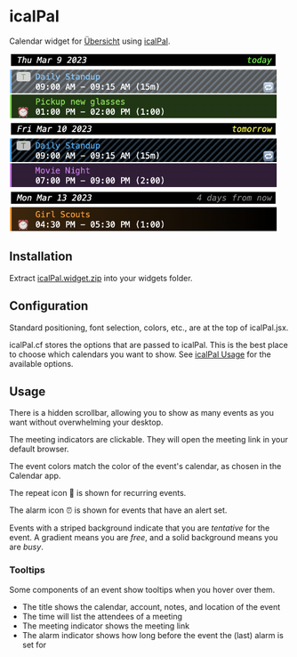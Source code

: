 # icalPal

Calendar widget for [Übersicht](https://tracesof.net/uebersicht/) using [icalPal](https://github.com/ajrosen/icalPal/).

<img height=320 src="https://github.com/ajrosen/icalPal.widget/blob/6d69d88825dcef37ca4855e4ecd70260d237de27/screenshot.png"/>

## Installation

Extract [icalPal.widget.zip](https://github.com/ajrosen/icalPal.widget/blob/f4abd84ca455a904d5ca17e05b1121541b2f0275/icalPal.widget.zip) into your widgets folder.

## Configuration

Standard positioning, font selection, colors, etc., are at the top of icalPal.jsx.

icalPal.cf stores the options that are passed to icalPal.  This is the best place to choose which calendars you want to show.  See [icalPal Usage](https://github.com/ajrosen/icalPal/blob/main/README.md#usage) for the available options.

## Usage

There is a hidden scrollbar, allowing you to show as many events as you want without overwhelming your desktop.

The meeting indicators are clickable.  They will open the meeting link in your default browser.

The event colors match the color of the event's calendar, as chosen in the Calendar app.

The repeat icon :repeat: is shown for recurring events.

The alarm icon :alarm_clock: is shown for events that have an alert set.

Events with a striped background indicate that you are *tentative* for the event.  A gradient means you are *free*, and a solid background means you are *busy*.

### Tooltips

Some components of an event show tooltips when you hover over them.

* The title shows the calendar, account, notes, and location of the event
* The time will list the attendees of a meeting
* The meeting indicator shows the meeting link
* The alarm indicator shows how long before the event the (last) alarm is set for
